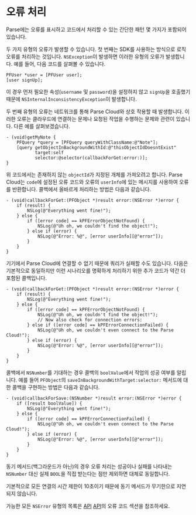 # 오류 처리

Parse에는 오류를 표시하고 코드에서 처리할 수 있는 간단한 패턴 몇 가지가 포함되어 있습니다.

두 가지 유형의 오류가 발생할 수 있습니다. 첫 번째는 SDK를 사용하는 방식으로 로직 오류를 처리하는 것입니다. `NSException`이 발생하면 이러한 유형의 오류가 발생합니다. 예를 들어, 다음 코드를 살펴볼 수 있습니다.

```objc
PFUser *user = [PFUser user];
[user signUp];
```

이 경우 먼저 필요한 속성(`username` 및 `password`)을 설정하지 않고 `signUp`을 호출했기 때문에 `NSInternalInconsistencyException`이 발생합니다.

두 번째 유형의 오류는 네트워크를 통해 Parse Cloud와 상호 작용할 때 발생합니다. 이러한 오류는 클라우드에 연결하는 문제나 요청된 작업을 수행하는 문제와 관련이 있습니다. 다른 예를 살펴보겠습니다.

```objc
- (void)getMyNote {
    PFQuery *query = [PFQuery queryWithClassName:@"Note"];
    [query getObjectInBackgroundWithId:@"thisObjectIdDoesntExist"
           target:self 
           selector:@selector(callbackForGet:error:)];
}
```

위 코드에서는 존재하지 않는 `objectId`가 지정된 개체를 가져오려고 합니다. Parse Cloud는 `code`에 설정된 오류 코드와 오류의 `userInfo`에 있는 메시지를 사용하여 오류를 반환합니다. 콜백에서 올바르게 처리하는 방법은 다음과 같습니다.

```objc
- (void)callbackForGet:(PFObject *)result error:(NSError *)error {
    if (result) {
        NSLog(@"Everything went fine!");
    } else {
        if ([error code] == kPFErrorObjectNotFound) {
            NSLog(@"Uh oh, we couldn't find the object!");
        } else if (error) {
            NSLog(@"Error: %@", [error userInfo][@"error"]);
        }
    }
}
```

기기에서 Parse Cloud에 연결할 수 없기 때문에 쿼리가 실패할 수도 있습니다. 다음은 기본적으로 동일하지만 이런 시나리오를 명확하게 처리하기 위한 추가 코드가 약간 더 포함된 콜백입니다.

```objc
- (void)callbackForGet:(PFObject *)result error:(NSError *)error {
    if (result) {
        NSLog(@"Everything went fine!");
    } else {
        if ([error code] == kPFErrorObjectNotFound) {
            NSLog(@"Uh oh, we couldn't find the object!");
            // Now also check for connection errors:
        } else if ([error code] == kPFErrorConnectionFailed) {
            NSLog(@"Uh oh, we couldn't even connect to the Parse Cloud!");
        } else if (error) {
            NSLog(@"Error: %@", [error userInfo][@"error"]);
        }
    }
}
```

콜백에서 `NSNumber`를 기대하는 경우 콜백의 `boolValue`에서 작업의 성공 여부를 알립니다. 예를 들어 `PFObject`의 `saveInBackgroundWithTarget:selector:` 메서드에 대한 콜백을 구현하는 방법은 다음과 같습니다.

```objc
- (void)callbackForSave:(NSNumber *)result error:(NSError *)error {
    if ([result boolValue]) {
        NSLog(@"Everything went fine!");
    } else {
        if ([error code] == kPFErrorConnectionFailed) {
            NSLog(@"Uh oh, we couldn't even connect to the Parse Cloud!");
        } else if (error) {
            NSLog(@"Error: %@", [error userInfo][@"error"]);
        }
    }
}
```

동기 메서드(백그라운드가 아닌)의 경우 오류 처리는 성공이나 실패를 나타내는 `NSNumber` 대신 실제 `BOOL`을 직접 받는다는 점만 제외하면 대체로 동일합니다.

기본적으로 모든 연결의 시간 제한이 10초이기 때문에 동기 메서드가 무기한으로 지연되지 않습니다.

가능한 모든 `NSError` 유형의 목록은 [API](/docs/ios) [API](/docs/osx)의 오류 코드 섹션을 참조하세요.
